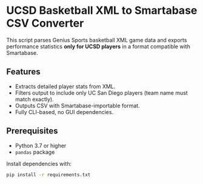 # UCSD Basketball XML to Smartabase CSV Converter

This script parses Genius Sports basketball XML game data and exports performance statistics **only for UCSD players** in a format compatible with Smartabase.

## Features

- Extracts detailed player stats from XML.
- Filters output to include only UC San Diego players (team name must match exactly).
- Outputs CSV with Smartabase-importable format.
- Fully CLI-based, no GUI dependencies.

## Prerequisites

- Python 3.7 or higher
- `pandas` package

Install dependencies with:

```bash
pip install -r requirements.txt